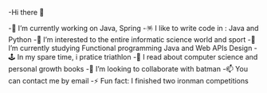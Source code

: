 -Hi there 👋

-🔭 I’m currently working on Java, Spring
-🪅 I like to write code in : Java and Python
-👀 I’m interested to the entire informatic science world and sport
-🌱 I’m currently studying Functional programming Java  and Web APIs Design
-🕹️ In my spare time, i pratice triathlon
-📖 I read about computer science and personal growth books
-💞️ I’m looking to collaborate with batman
-📫 You can contact me by email
-⚡ Fun fact: I finished two ironman competitions

<!---
Iron-Carlo/Iron-Carlo is a ✨ special ✨ repository because its `README.md` (this file) appears on your GitHub profile.
You can click the Preview link to take a look at your changes.
--->


